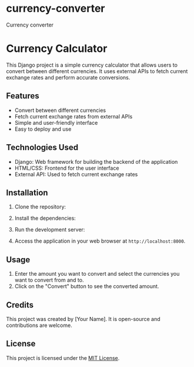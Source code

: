 # currency-converter
Currency converter


# Currency Calculator

This Django project is a simple currency calculator that allows users to convert between different currencies. It uses external APIs to fetch current exchange rates and perform accurate conversions.

## Features

- Convert between different currencies
- Fetch current exchange rates from external APIs
- Simple and user-friendly interface
- Easy to deploy and use

## Technologies Used

- Django: Web framework for building the backend of the application
- HTML/CSS: Frontend for the user interface
- External API: Used to fetch current exchange rates

## Installation

1. Clone the repository:

2. Install the dependencies:

3. Run the development server:

4. Access the application in your web browser at `http://localhost:8000`.

## Usage

1. Enter the amount you want to convert and select the currencies you want to convert from and to.
2. Click on the "Convert" button to see the converted amount.

## Credits

This project was created by [Your Name]. It is open-source and contributions are welcome.

## License

This project is licensed under the [MIT License](https://opensource.org/licenses/MIT).
